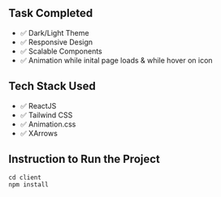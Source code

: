 ## Task Completed
- ✅ Dark/Light Theme
- ✅ Responsive Design
- ✅ Scalable Components
- ✅ Animation while inital page loads & while hover on icon
## Tech Stack Used
- ✅ ReactJS
- ✅ Tailwind CSS
- ✅ Animation.css
- ✅ XArrows
## Instruction to Run the Project
```
cd client
npm install
```
